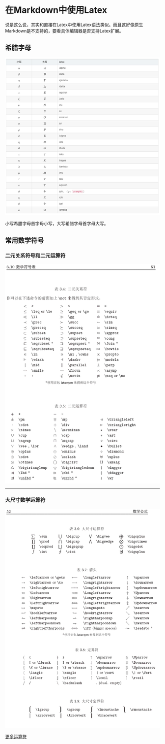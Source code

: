 # 在Markdown中使用Latex

说是这么说，其实和直接在Latex中使用Latex语法类似。而且这好像原生Markdown是不支持的，要看具体编辑器是否支持Latex扩展。



## 希腊字母

![greek_alphabet](./img/greek_alphabet.png)

小写希腊字母首字母小写，大写希腊字母首字母大写。



## 常用数学符号

### 二元关系符号和二元运算符



![Binary_Relation_Operator](./img/Binary_Relation_Operator.gif)

---

### 大尺寸数学运算符

![operator](./img/operator.gif)

[更多运算符](http://www.mohu.org/info/symbols/symbols.html)

